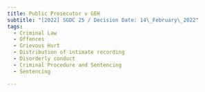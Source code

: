 ```yaml
---
title: Public Prosecutor v GEH
subtitle: "[2022] SGDC 25 / Decision Date: 14\_February\_2022"
tags:
  - Criminal Law
  - Offences
  - Grievous Hurt
  - Distribution of intimate recording
  - Disorderly conduct
  - Criminal Procedure and Sentencing
  - Sentencing

---
```

